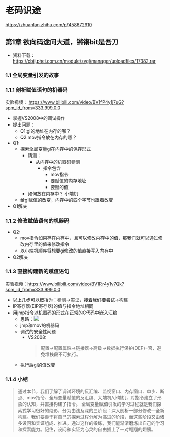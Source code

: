 # 老码识途
<https://zhuanlan.zhihu.com/p/458672910>

## 第1章 欲向码途问大道，锵锵bit是吾刀

* 资料下载：<https://cbjj.phei.com.cn/module/zygl/manager/uploadfiles/17382.rar>

### 1.1 全局变量引发的故事

### 1.1.1 剖析赋值语句的机器码

实验视频：
<https://www.bilibili.com/video/BV1fP4y1j7uG?spm_id_from=333.999.0.0>

* 掌握VS2008中的调试操作
* 提出问题：
  * Q1:gi的地址在内存的哪？
  * Q2:mov指令放在内存的哪？
* Q1:
  * 探索全局变量gi在内存中的保存形式
    * 猜测：
      * 从内存中的机器码猜测
        * 指令包含
          * mov指令
          * 要赋值的内存地址
          * 要赋的值
    * 如何放在内存中？ 小端机
  * 给gi赋值的改变，内存中的四个字节也跟着改变
* Q1解决

### 1.1.2 修改赋值语句的机器码

* Q2:
  * mov指令如果存在内存中，且可以修改内存中的值，那我们就可以通过修改内存里的值来修改指令
  * 以小端机顺序将想要gi修改的值直接写入内存中
* Q2解决

### 1.1.3 直接构建新的赋值语句

实验视频：<https://www.bilibili.com/video/BV1Rr4y1v7Qk?spm_id_from=333.999.0.0>

* 以上几步可以概括为：猜测->实证，接着我们要尝试->构建
* IP寄存器(EIP寄存器)的值与指令地址相同
* 用jmp指令以机器码的形式在正常的C代码中嵌入汇编
  * 思路：![](https://raw.githubusercontent.com/youhuangla/images/main/20220116213515.png)
  * jmp和mov的机器码
  * 调试的安全性问题
    * VS2008:
        > 配置->配置属性->链接器->高级->数据执行保护(DEP)=否，避免堆栈段不可执行。
  * 执行后gi的值改变

### 1.1.4 小结

> 通过本节，我们了解了调试环境的反汇编、监视窗口、内存窗口、单步、断点、mov指令、全局变量赋值的反汇编、大端机/小端机，对指令建立了形象的认知，并直接构建了指令。
全局变量赋值引发的学习过程就是我们探索式学习很好的缩影，分为由浅及深的三阶段：深入剖析一部分修改—全新构建。我们要善于将自己的探索过程分解为递进的阶段，而这些阶段又由诸多设问和实证组成、推进。通过这样的锻炼，我们能渐渐磨炼出自己的学习和探索能力。记住，设问和实证为心灵的自由插上了一对翱翔的翅膀。
